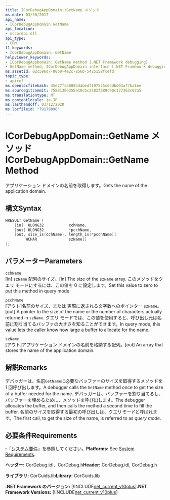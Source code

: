 ```yaml
---
title: ICorDebugAppDomain::GetName メソッド
ms.date: 03/30/2017
api_name:
- ICorDebugAppDomain.GetName
api_location:
- mscordbi.dll
api_type:
- COM
f1_keywords:
- ICorDebugAppDomain::GetName
helpviewer_keywords:
- ICorDebugAppDomain::GetName method [.NET Framework debugging]
- GetName method, ICorDebugAppDomain interface [.NET Framework debugging]
ms.assetid: 02c596d7-00b0-4e2c-856b-5425158fcefd
topic_type:
- apiref
ms.openlocfilehash: 45d27fca888bdabedf197525c63dbd03af7ba1ee
ms.sourcegitcommit: 7588136e355e10cbc2582f389c90c127363c02a5
ms.translationtype: MT
ms.contentlocale: ja-JP
ms.lasthandoff: 03/12/2020
ms.locfileid: "79179090"
---
```

# <a name="icordebugappdomaingetname-method"></a><span data-ttu-id="105eb-102">ICorDebugAppDomain::GetName メソッド</span><span class="sxs-lookup"><span data-stu-id="105eb-102">ICorDebugAppDomain::GetName Method</span></span>
<span data-ttu-id="105eb-103">アプリケーション ドメインの名前を取得します。</span><span class="sxs-lookup"><span data-stu-id="105eb-103">Gets the name of the application domain.</span></span>  
  
## <a name="syntax"></a><span data-ttu-id="105eb-104">構文</span><span class="sxs-lookup"><span data-stu-id="105eb-104">Syntax</span></span>  
  
```cpp  
HRESULT GetName (  
    [in]  ULONG32           cchName,  
    [out] ULONG32           *pcchName,  
    [out, size_is(cchName), length_is(*pcchName)]
         WCHAR              szName[]  
);  
```  
  
## <a name="parameters"></a><span data-ttu-id="105eb-105">パラメーター</span><span class="sxs-lookup"><span data-stu-id="105eb-105">Parameters</span></span>  
 `cchName`  
 <span data-ttu-id="105eb-106">[in] `szName` 配列のサイズ。</span><span class="sxs-lookup"><span data-stu-id="105eb-106">[in] The size of the `szName` array.</span></span> <span data-ttu-id="105eb-107">このメソッドをクエリ モードにするには、この値を 0 に設定します。</span><span class="sxs-lookup"><span data-stu-id="105eb-107">Set this value to zero to put this method in query mode.</span></span>  
  
 `pcchName`  
 <span data-ttu-id="105eb-108">[アウト]名前のサイズ、または 実際に返される文字数へのポインター `szName`。</span><span class="sxs-lookup"><span data-stu-id="105eb-108">[out] A pointer to the size of the name or the number of characters actually returned in `szName`.</span></span> <span data-ttu-id="105eb-109">クエリ モードでは、この値を使用すると、呼び出し元は名前に割り当てるバッファの大きさを知ることができます。</span><span class="sxs-lookup"><span data-stu-id="105eb-109">In query mode, this value lets the caller know how large a buffer to allocate for the name.</span></span>  
  
 `szName`  
 <span data-ttu-id="105eb-110">[アウト]アプリケーション ドメインの名前を格納する配列。</span><span class="sxs-lookup"><span data-stu-id="105eb-110">[out] An array that stores the name of the application domain.</span></span>  
  
## <a name="remarks"></a><span data-ttu-id="105eb-111">解説</span><span class="sxs-lookup"><span data-stu-id="105eb-111">Remarks</span></span>  
 <span data-ttu-id="105eb-112">デバッガーは、名前`GetName`に必要なバッファーのサイズを取得するメソッドを 1 回呼び出します。</span><span class="sxs-lookup"><span data-stu-id="105eb-112">A debugger calls the `GetName` method once to get the size of a buffer needed for the name.</span></span> <span data-ttu-id="105eb-113">デバッガーは、バッファーを割り当てるし、バッファーを埋めるために、メソッドを呼び出します。</span><span class="sxs-lookup"><span data-stu-id="105eb-113">The debugger allocates the buffer, and then calls the method a second time to fill the buffer.</span></span> <span data-ttu-id="105eb-114">名前のサイズを取得する最初の呼び出しは、クエリ*モード*と呼ばれます。</span><span class="sxs-lookup"><span data-stu-id="105eb-114">The first call, to get the size of the name, is referred to as *query mode*.</span></span>  
  
## <a name="requirements"></a><span data-ttu-id="105eb-115">必要条件</span><span class="sxs-lookup"><span data-stu-id="105eb-115">Requirements</span></span>  
 <span data-ttu-id="105eb-116">**:**「[システム要件](../../../../docs/framework/get-started/system-requirements.md)」を参照してください。</span><span class="sxs-lookup"><span data-stu-id="105eb-116">**Platforms:** See [System Requirements](../../../../docs/framework/get-started/system-requirements.md).</span></span>  
  
 <span data-ttu-id="105eb-117">**ヘッダー:** CorDebug.idl、CorDebug.h</span><span class="sxs-lookup"><span data-stu-id="105eb-117">**Header:** CorDebug.idl, CorDebug.h</span></span>  
  
 <span data-ttu-id="105eb-118">**ライブラリ:** CorGuids.lib</span><span class="sxs-lookup"><span data-stu-id="105eb-118">**Library:** CorGuids.lib</span></span>  
  
 <span data-ttu-id="105eb-119">**.NET Framework のバージョン:** [!INCLUDE[net_current_v10plus](../../../../includes/net-current-v10plus-md.md)]</span><span class="sxs-lookup"><span data-stu-id="105eb-119">**.NET Framework Versions:** [!INCLUDE[net_current_v10plus](../../../../includes/net-current-v10plus-md.md)]</span></span>
